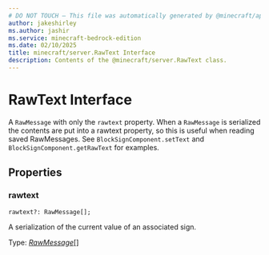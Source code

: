 ```yaml
---
# DO NOT TOUCH — This file was automatically generated by @minecraft/api-docs-generator, to report problems file an issue at https://github.com/Mojang/minecraft-scripting-libraries
author: jakeshirley
ms.author: jashir
ms.service: minecraft-bedrock-edition
ms.date: 02/10/2025
title: minecraft/server.RawText Interface
description: Contents of the @minecraft/server.RawText class.
---
```

# RawText Interface

A `RawMessage` with only the `rawtext` property. When a `RawMessage` is serialized the contents are put into a rawtext property, so this is useful when reading saved RawMessages. See `BlockSignComponent.setText` and `BlockSignComponent.getRawText` for examples.

## Properties

### **rawtext**
`rawtext?: RawMessage[];`

A serialization of the current value of an associated sign.

Type: [*RawMessage*](RawMessage.md)[]
